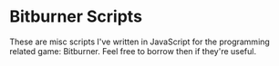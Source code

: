 # Bitburner Scripts
These are misc scripts I've written in JavaScript for the programming related game: Bitburner.
Feel free to borrow then if they're useful.
